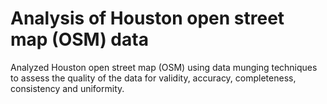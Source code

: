 # Analysis of Houston open street map (OSM) data
Analyzed Houston open street map (OSM) using data munging techniques to assess the quality of the data for validity, accuracy, completeness, consistency and uniformity.

